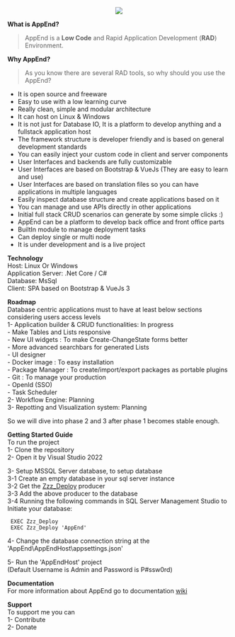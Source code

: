 <p align="center" width="100%">
    <img src="https://github.com/mirshahreza/AppEnd/blob/master/AppEndHost/workspace/client/a..lib/images/AppEnd-Logo-Full.png?raw=true" />
</p>
  
**What is AppEnd?**
> AppEnd is a **Low Code** and Rapid Application Development (**RAD**) Environment.  

**Why AppEnd?**
>As you know there are several RAD tools, so why should you use the AppEnd?  
- It is open source and freeware  
- Easy to use with a low learning curve  
- Really clean, simple and modular architecture  
- It can host on Linux & Windows  
- It is not just for Database IO, It is a platform to develop anything and a fullstack application host  
- The framework structure is developer friendly and is based on general development standards  
- You can easily inject your custom code in client and server components  
- User Interfaces and backends are fully customizable  
- User Interfaces are based on Bootstrap & VueJs (They are easy to learn and use)  
- User Interfaces are based on translation files so you can have applications in multiple languages  
- Easily inspect database structure and create applications based on it  
- You can manage and use APIs directly in other applications  
- Initial full stack CRUD scenarios can generate by some simple clicks :)  
- AppEnd can be a platform to develop back office and front office parts  
- BuiltIn module to manage deployment tasks  
- Can deploy single or multi node  
- It is under development and is a live project  

**Technology**  
Host: Linux Or Windows  
Application Server: .Net Core / C#  
Database: MsSql  
Client: SPA based on Bootstrap & VueJs 3  

**Roadmap**  
Database centric applications must to have at least below sections considering users access levels  
1- Application builder & CRUD functionalities: In progress  
    - Make Tables and Lists responsive  
    - New UI widgets : To make Create-ChangeState forms better  
    - More advanced searchbars for generated Lists  
    - UI designer  
    - Docker image : To easy installation  
    - Package Manager : To create/import/export packages as portable plugins  
    - Git : To manage your production  
    - OpenId (SSO)  
    - Task Scheduler  
2- Workflow Engine: Planning  
3- Repotting and Visualization system: Planning  

So we will dive into phase 2 and 3 after phase 1 becomes stable enough.

**Getting Started Guide**  
To run the project  
1- Clone the repository  
2- Open it by Visual Studio 2022  

3- Setup MSSQL Server database, to setup database  
     3-1 Create an empty database in your sql server instance  
     3-2 Get the [Zzz_Deploy](https://github.com/mirshahreza/RDBMS-PackageManager/blob/master/MsSql/Zzz_Deploy.sql) producer  
     3-3 Add the above producer to the database  
     3-4 Running the following commands in SQL Server Management Studio to Initiate your database:

     EXEC Zzz_Deploy  
     EXEC Zzz_Deploy 'AppEnd'  

4- Change the database connection string at the 'AppEnd\AppEndHost\appsettings.json'

5- Run the 'AppEndHost' project  
    (Default Username is Admin and Password is P#ssw0rd)

**Documentation**  
For more information about AppEnd go to documentation [wiki](https://github.com/mirshahreza/AppEnd/wiki)  

**Support**  
To support me you can  
1- Contribute  
2- Donate  

